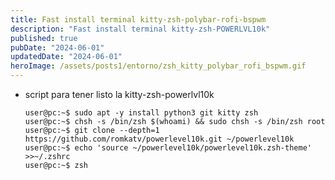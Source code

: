 ```yaml
---
title: Fast install terminal kitty-zsh-polybar-rofi-bspwm
description: "Fast install terminal kitty-zsh-POWERLVL10k"
published: true
pubDate: "2024-06-01"
updatedDate: "2024-06-01"
heroImage: /assets/posts1/entorno/zsh_kitty_polybar_rofi_bspwm.gif
---
```


- script para tener listo la kitty-zsh-powerlvl10k

  ```console
  user@pc:~$ sudo apt -y install python3 git kitty zsh
  user@pc:~$ chsh -s /bin/zsh $(whoami) && sudo chsh -s /bin/zsh root
  user@pc:~$ git clone --depth=1 https://github.com/romkatv/powerlevel10k.git ~/powerlevel10k
  user@pc:~$ echo 'source ~/powerlevel10k/powerlevel10k.zsh-theme' >>~/.zshrc
  user@pc:~$ zsh
  ```

<span>
<i class="fa fa-copy"></i>
</span>
